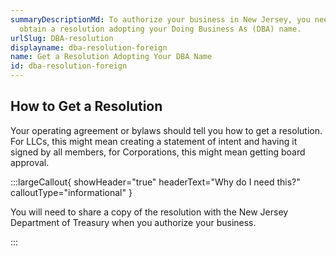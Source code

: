 ```yaml
---
summaryDescriptionMd: To authorize your business in New Jersey, you need to
  obtain a resolution adopting your Doing Business As (DBA) name.
urlSlug: DBA-resolution
displayname: dba-resolution-foreign
name: Get a Resolution Adopting Your DBA Name
id: dba-resolution-foreign
---
```


## How to Get a Resolution

Your operating agreement or bylaws should tell you how to get a resolution. For LLCs, this might mean creating a statement of intent and having it signed by all members, for Corporations, this might mean getting board approval.

:::largeCallout{ showHeader="true" headerText="Why do I need this?" calloutType="informational" }

You will need to share a copy of the resolution with the New Jersey Department of Treasury when you authorize your business.

:::
